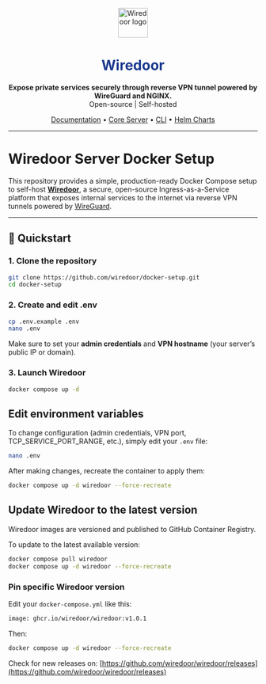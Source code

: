 <p align="center"> <img src="https://www.wiredoor.net/images/wiredoor.svg" alt="Wiredoor logo" width="60" /> </p>

<h1 align="center" style="color:#1c398e">
  Wiredoor
</h1>

<p align="center">
  <strong>Expose private services securely through reverse VPN tunnel powered by WireGuard and NGINX.</strong><br />
  Open-source | Self-hosted
</p>

<p align="center">
  <a href="https://www.wiredoor.net/docs">Documentation</a> •
  <a href="https://github.com/wiredoor/wiredoor">Core Server</a> •
  <a href="https://github.com/wiredoor/wiredoor-cli">CLI</a> •
  <a href="https://charts.wiredoor.net">Helm Charts</a>
</p>

---

# Wiredoor Server Docker Setup

This repository provides a simple, production-ready Docker Compose setup to self-host [**Wiredoor**](https://www.wiredoor.net), a secure, open-source Ingress-as-a-Service platform that exposes internal services to the internet via reverse VPN tunnels powered by [WireGuard](https://www.wireguard.com).

---

## 🚀 Quickstart

### 1. Clone the repository

```bash
git clone https://github.com/wiredoor/docker-setup.git
cd docker-setup
```

### 2. Create and edit .env

```bash
cp .env.example .env
nano .env
```

Make sure to set your **admin credentials** and **VPN hostname** (your server’s public IP or domain).

### 3. Launch Wiredoor

```bash
docker compose up -d
```

## Edit environment variables

To change configuration (admin credentials, VPN port, TCP_SERVICE_PORT_RANGE, etc.), simply edit your `.env` file:

```bash
nano .env
```

After making changes, recreate the container to apply them:

```bash
docker compose up -d wiredoor --force-recreate
```

## Update Wiredoor to the latest version

Wiredoor images are versioned and published to GitHub Container Registry.

To update to the latest available version:

```bash
docker compose pull wiredoor
docker compose up -d wiredoor --force-recreate
```

### Pin specific Wiredoor version

Edit your `docker-compose.yml` like this:

```bash
image: ghcr.io/wiredoor/wiredoor:v1.0.1
```

Then:

```bash
docker compose up -d wiredoor --force-recreate
```

Check for new releases on: [https://github.com/wiredoor/wiredoor/releases](https://github.com/wiredoor/wiredoor/releases)
